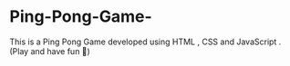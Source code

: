 # Ping-Pong-Game-
This is a Ping Pong Game developed using HTML , CSS and JavaScript . (Play and have fun 🏓)
